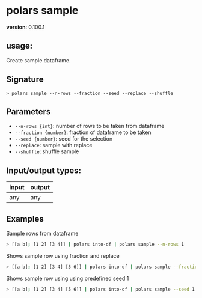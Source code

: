 # polars sample

**version**: 0.100.1

## **usage**:

Create sample dataframe.

## Signature

`> polars sample --n-rows --fraction --seed --replace --shuffle`

## Parameters

- `--n-rows {int}`: number of rows to be taken from dataframe
- `--fraction {number}`: fraction of dataframe to be taken
- `--seed {number}`: seed for the selection
- `--replace`: sample with replace
- `--shuffle`: shuffle sample

## Input/output types:

| input | output |
| ----- | ------ |
| any   | any    |

## Examples

Sample rows from dataframe

```bash
> [[a b]; [1 2] [3 4]] | polars into-df | polars sample --n-rows 1
```

Shows sample row using fraction and replace

```bash
> [[a b]; [1 2] [3 4] [5 6]] | polars into-df | polars sample --fraction 0.5 --replace
```

Shows sample row using using predefined seed 1

```bash
> [[a b]; [1 2] [3 4] [5 6]] | polars into-df | polars sample --seed 1 --n-rows 1
```
